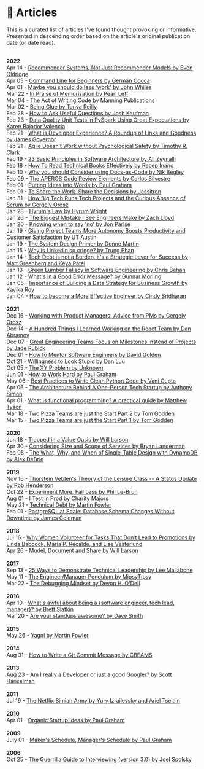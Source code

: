 # 📄 Articles
This is a curated list of articles I've found thought provoking or informative. Presented in descending order based on the article's original publication date (or date read).

<br>
<b>2022</b>
<br>
Apr 14 - <a href="https://medium.com/nvidia-merlin/recommender-systems-not-just-recommender-models-485c161c755e">Recommender Systems, Not Just Recommender Models by Even Oldridge</a>
<br>
Apr 05 - <a href="https://www.freecodecamp.org/news/command-line-for-beginners/amp/">Command Line for Beginners by Germán Cocca</a>
<br>
Apr 01 - <a href="https://www.johnwhiles.com/posts/work.html">Maybe you should do less 'work' by John Whiles</a>
<br>
Mar 22 - <a href="http://www.pearlleff.com/in-praise-of-memorization">In Praise of Memorization by Pearl Leff</a>
<br>
Mar 04 - <a href="https://manningbooks.medium.com/the-act-of-writing-code-c6b8e2a17131">The Act of Writing Code by Manning Publications</a>
<br>
Mar 02 - <a href="https://noidea.dog/glue">Being Glue by Tanya Reilly</a>
<br>
Feb 28 - <a href="https://joshkaufman.net/how-to-ask-useful-questions/">How to Ask Useful Questions by Josh Kaufman</a>
<br>
Feb 23 - <a href="https://towardsdatascience.com/data-quality-unit-tests-in-pyspark-using-great-expectations-e2e2c0a2c102">Data Quality Unit Tests in PySpark Using Great Expectations by Karen Bajador Valencia</a>
<br>
Feb 21 - <a href="https://redmonk.com/jgovernor/2022/02/21/what-is-developer-experience-a-roundup-of-links-and-goodness/">What is Developer Experience? A Roundup of Links and Goodness by James Governor</a>
<br>
Feb 21 - <a href="https://hbr.org/2022/02/agile-doesnt-work-without-psychological-safety">Agile Doesn’t Work without Psychological Safety by Timothy R. Clark</a>
<br>
Feb 19 - <a href="https://azeynalli1990.medium.com/23-basic-principles-in-software-architecture-7913f109decc">23 Basic Principles in Software Architecture by Ali Zeynalli</a>
<br>
Feb 18 - <a href="https://betterprogramming.pub/how-to-read-technical-books-effectively-11167a8ea27c">How To Read Technical Books Effectively by Recep İnanç</a>
<br>
Feb 10 - <a href="https://medium.com/doctave/why-you-should-consider-using-docs-as-code-701cae6021c">Why you should Consider using Docs-as-Code by Nik Begley</a>
<br>
Feb 09 - <a href="https://www.linkedin.com/pulse/aperos-code-review-elements-carlos-silvestre/">The APEROS Code Review Elements by Carlos Silvestre</a>
<br>
Feb 01 - <a href="http://www.paulgraham.com/words.html">Putting Ideas into Words by Paul Graham</a>
<br>
Feb 01 - <a href="https://jessitron.com/2022/02/01/to-share-the-work-share/">To Share the Work, Share the Decisions by Jessitron</a>
<br>
Jan 31 - <a href="https://blog.pragmaticengineer.com/project-management-at-big-tech/">How Big Tech Runs Tech Projects and the Curious Absence of Scrum by Gergely Orosz</a>
<br>
Jan 28 - <a href="https://www.hyrumslaw.com/">Hyrum's Law by Hyrum Wright</a>
<br>
Jan 26 - <a href="https://www.thezbook.com/the-biggest-mistake-i-see-engineers-make-2/">The Biggest Mistake I See Engineers Make by Zach Lloyd</a>
<br>
Jan 20 - <a href="https://github.com/readme/guides/decision-framework">Knowing when to say 'no' by Jon Parise</a>
<br>
Jan 19 - <a href="https://news.utexas.edu/2022/01/19/giving-project-teams-more-autonomy-boosts-productivity-and-customer-satisfaction/">Giving Project Teams More Autonomy Boosts Productivity and Customer Satisfaction by UT Austin</a>
<br>
Jan 19 - <a href="https://github.com/donnemartin/system-design-primer">The System Design Primer by Donne Martin</a>
<br>
Jan 15 - <a href="https://trungphan.substack.com/p/why-is-linkedin-so-cringe">Why is LinkedIn so cringe? by Trung Phan</a>
<br>
Jan 14 - <a href="https://www.reforge.com/blog/managing-tech-debt">Tech Debt is not a Burden, it's a Strategic Lever for Success by Matt Greenberg and Keya Patel</a>
<br>
Jan 13 - <a href="https://www.chrisbehan.ca/posts/green-lumber-fallacy-in-software">Green Lumber Fallacy in Software Engineering by Chris Behan</a>
<br>
Jan 12 - <a href="https://www.morling.dev/blog/whats-in-a-good-error-message/">What's in a Good Error Message? by Gunnar Morling</a>
<br>
Jan 05 - <a href="https://medium.com/datatobiz/importance-of-building-a-data-strategy-for-business-growth-5d4d599cf2b5">Importance of Building a Data Strategy for Business Growth by Kavika Roy</a>
<br>
Jan 04 - <a href="https://copyconstruct.medium.com/know-how-your-org-works-or-how-to-become-a-more-effective-engineer-1a3287d1f58d">How to become a More Effective Engineer by Cindy Sridharan</a>
<br>

<br>
<b>2021</b>
<br>
Dec 16 - <a href="https://newsletter.pragmaticengineer.com/p/working-with-product-managers-advice-from-pms">Working with Product Managers: Advice from PMs by Gergely Orosz</a>
<br>
Dec 14 - <a href="https://threadreaderapp.com/thread/1470613731071696896.html">A Hundred Things I Learned Working on the React Team by Dan Abramov</a>
<br>
Dec 07 - <a href="https://www.rubick.com/milestones-not-projects/">Great Engineering Teams Focus on Milestones instead of Projects by Jade Rubick</a>
<br>
Dec 01 - <a href="https://xdg.me/mentor-engineers/">How to Mentor Software Engineers by David Golden</a>
<br>
Oct 21 - <a href="https://danluu.com/look-stupid/">Willingness to Look Stupid by Dan Luu</a>
<br>
Oct 05 - <a href="https://xyproblem.info/">The XY Problem by Unknown</a>
<br>
Jun 01 - <a href="http://www.paulgraham.com/hwh.html">How to Work Hard by Paul Graham</a>
<br>
May 06 - <a href="https://www.geeksforgeeks.org/best-practices-to-write-clean-python-code/">Best Practices to Write Clean Python Code by Vani Gupta</a>
<br>
Apr 06 - <a href="https://anthonynsimon.com/blog/one-man-saas-architecture/">The Architecture Behind A One-Person Tech Startup by Anthony Simon</a>
<br>
Apr 01 - <a href="https://www.infoworld.com/article/3613715/what-is-functional-programming-a-practical-guide.html">What is functional programming? A practical guide by Matthew Tyson</a>
<br>
Mar 18 - <a href="https://aws.amazon.com/blogs/enterprise-strategy/two-pizza-teams-are-just-the-start-accountability-and-empowerment-are-key-to-high-performing-agile-organizations-part-2/">Two Pizza Teams are just the Start Part 2 by Tom Godden</a>
<br>
Mar 15 - <a href="https://aws.amazon.com/blogs/enterprise-strategy/two-pizza-teams-are-just-the-start-accountability-and-empowerment-are-key-to-high-performing-agile-organizations-part-1/">Two Pizza Teams are just the Start Part 1 by Tom Godden</a>
<br>

<br>
<b>2020</b>
<br>
Jun 18 - <a href="https://lethain.com/values-oasis/">Trapped in a Value Oasis by Will Larson</a>
<br>
Apr 30 - <a href="https://aws.amazon.com/blogs/enterprise-strategy/considering-size-and-scope-of-services/">Considering Size and Scope of Services by Bryan Landerman</a>
<br>
Feb 05 - <a href="https://www.alexdebrie.com/posts/dynamodb-single-table/">The What, Why, and When of Single-Table Design with DynamoDB by Alex DeBrie</a>
<br>

<br>
<b>2019</b>
<br>
Nov 16 - <a href="https://quillette.com/2019/11/16/thorstein-veblens-theory-of-the-leisure-class-a-status-update/#:~:text=Thorstein%20Veblen's%20Theory%20of%20the%20Leisure%20Class%E2%80%94A%20Status%20Update,-Rob%20Henderson&text=Luxury%20beliefs%20are%20ideas%20and,class%20with%20their%20material%20accoutrements.">Thorstein Veblen's Theory of the Leisure Class -- A Status Update by Rob Henderson</a>
<br>
Oct 22 - <a href="https://aws.amazon.com/blogs/enterprise-strategy/experiment-more-fail-less/">Experiment More, Fail Less by Phil Le-Brun</a>
<br>
Aug 01 - <a href="https://increment.com/testing/i-test-in-production/">I Test in Prod by Charity Majors</a>
<br>
May 21 - <a href="https://martinfowler.com/bliki/TechnicalDebt.html">Technical Debt by Martin Fowler</a>
<br>
Feb 01 - <a href="https://medium.com/paypal-tech/postgresql-at-scale-database-schema-changes-without-downtime-20d3749ed680">PostgreSQL at Scale: Database Schema Changes Without Downtime by James Coleman</a>
<br>

<br>
<b>2018</b>
<br>
Jul 16 - <a href="https://hbr.org/2018/07/why-women-volunteer-for-tasks-that-dont-lead-to-promotions">Why Women Volunteer for Tasks That Don’t Lead to Promotions by Linda Babcock, Maria P. Recalde, and Lise Vesterlund</a>
<br>
Apr 26 - <a href="https://lethain.com/model-document-share/">Model, Document and Share by Will Larson</a>
<br>


<br>
<b>2017</b>
<br>
Sep 13 - <a href="https://www.linkedin.com/pulse/25-ways-demonstrate-technical-leadership-lee-mallabone/">25 Ways to Demonstrate Technical Leadership by Lee Mallabone</a>
<br>
May 11 - <a href="https://charity.wtf/2017/05/11/the-engineer-manager-pendulum/">The Engineer/Manager Pendulum by MipsyTipsy</a>
<br>
Mar 22 - <a href="https://queue.acm.org/detail.cfm?id=3068754">The Debugging Mindset by Devon H. O'Dell</a>
<br>

<br>
<b>2016</b>
<br>
Apr 10 - <a href="https://www.onebigfluke.com/2016/04/whats-awful-building-software.html">What's awful about being a {software engineer, tech lead, manager}? by Brett Slatkin</a>
<br>
Mar 20 - <a href="https://blog.standuply.com/are-your-standups-awesome-91fb124033be">Are your standups awesome? by Dave Smith</a>
<br>

<br>
<b>2015</b>
<br>
May 26 - <a href="https://martinfowler.com/bliki/Yagni.html">Yagni by Martin Fowler</a>
<br>

<br>
<b>2014</b>
<br>
Aug 31 - <a href="https://cbea.ms/git-commit/">How to Write a Git Commit Message by CBEAMS</a>
<br>

<br>
<b>2013</b>
<br>
Aug 23 - <a href="https://www.hanselman.com/blog/am-i-really-a-developer-or-just-a-good-googler">Am I really a Developer or just a good Googler? by Scott Hanselman</a>
<br>

<br>
<b>2011</b>
<br>
Jul 19 - <a href="https://netflixtechblog.com/the-netflix-simian-army-16e57fbab116">The Netflix Simian Army by Yury Izrailevsky and Ariel Tseitlin</a>
<br>

<br>
<b>2010</b>
<br>
Apr 01 - <a href="http://www.paulgraham.com/organic.html">Organic Startup Ideas by Paul Graham</a>
<br>

<br>
<b>2009</b>
<br>
July 01 - <a href="http://www.paulgraham.com/makersschedule.html">Maker's Schedule, Manager's Schedule by Paul Graham</a>
<br>

<br>
<b>2006</b>
<br>
Oct 25 - <a href="https://www.joelonsoftware.com/2006/10/25/the-guerrilla-guide-to-interviewing-version-30/">The Guerrilla Guide to Interviewing (version 3.0) by Joel Spolsky</a>
